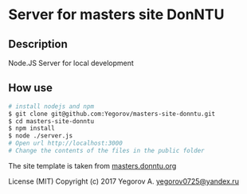 Server for masters site DonNTU
==============================

## Description

Node.JS Server for local development

## How use

```bash
# install nodejs and npm
$ git clone git@github.com:Yegorov/masters-site-donntu.git
$ cd masters-site-donntu
$ npm install
$ node ./server.js
# Open url http://localhost:3000
# Change the contents of the files in the public folder
```

The site template is taken from [masters.donntu.org](http://masters.donntu.org/template/index.htm)

License (MIT) Copyright (c) 2017 Yegorov A. <yegorov0725@yandex.ru>
